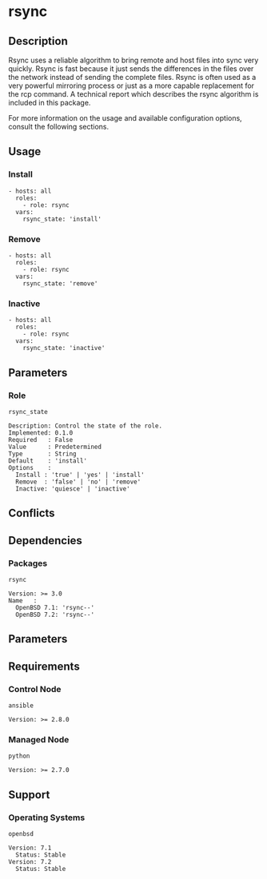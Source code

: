 # rsync

## Description

Rsync uses a reliable algorithm to bring remote and host files into sync very
quickly. Rsync is fast because it just sends the differences in the files over
the network instead of sending the complete files. Rsync is often used as a very
powerful mirroring process or just as a more capable replacement for the rcp
command. A technical report which describes the rsync algorithm is included in
this package.

For more information on the usage and available configuration options,
consult the following sections.

## Usage

### Install

```
- hosts: all
  roles:
    - role: rsync
  vars:
    rsync_state: 'install'
```

### Remove

```
- hosts: all
  roles:
    - role: rsync
  vars:
    rsync_state: 'remove'
```

### Inactive

```
- hosts: all
  roles:
    - role: rsync
  vars:
    rsync_state: 'inactive'
```

## Parameters

### Role

`rsync_state`

    Description: Control the state of the role.
    Implemented: 0.1.0
    Required   : False
    Value      : Predetermined
    Type       : String
    Default    : 'install'
    Options    :
      Install : 'true' | 'yes' | 'install'
      Remove  : 'false' | 'no' | 'remove'
      Inactive: 'quiesce' | 'inactive'

## Conflicts

## Dependencies

### Packages

`rsync`

    Version: >= 3.0
    Name   :
      OpenBSD 7.1: 'rsync--'
      OpenBSD 7.2: 'rsync--'

## Parameters

## Requirements

### Control Node

`ansible`

    Version: >= 2.8.0

### Managed Node

`python`

    Version: >= 2.7.0

## Support

### Operating Systems

`openbsd`

    Version: 7.1
      Status: Stable
    Version: 7.2
      Status: Stable

